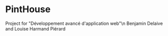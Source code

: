# PintHouse
Project for "Développement avancé d'application web"\n
Benjamin Delaive and Louise Harmand Piérard
